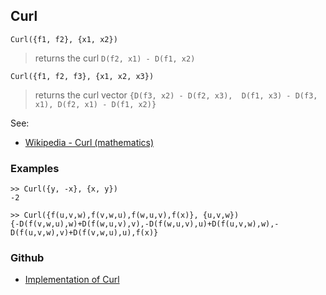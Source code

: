 ## Curl

```
Curl({f1, f2}, {x1, x2})
```
> returns the curl `D(f2, x1) - D(f1, x2)`

```
Curl({f1, f2, f3}, {x1, x2, x3})
```

> returns the curl vector `{D(f3, x2) - D(f2, x3),  D(f1, x3) - D(f3, x1), D(f2, x1) - D(f1, x2)}`
 

See:  
* [Wikipedia - Curl (mathematics)](http://en.wikipedia.org/wiki/Curl_%28mathematics%29)

### Examples

```
>> Curl({y, -x}, {x, y})
-2

>> Curl({f(u,v,w),f(v,w,u),f(w,u,v),f(x)}, {u,v,w})
{-D(f(v,w,u),w)+D(f(w,u,v),v),-D(f(w,u,v),u)+D(f(u,v,w),w),-D(f(u,v,w),v)+D(f(v,w,u),u),f(x)}
```


### Github

* [Implementation of Curl](https://github.com/axkr/symja_android_library/blob/master/symja_android_library/matheclipse-core/src/main/java/org/matheclipse/core/builtin/VectorAnalysisFunctions.java#L57) 
